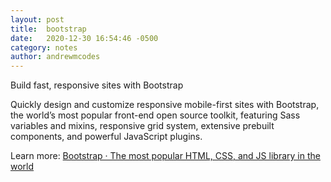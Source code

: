 ```yaml
---
layout: post
title:  bootstrap
date:   2020-12-30 16:54:46 -0500
category: notes
author: andrewmcodes
---
```

Build fast, responsive sites with Bootstrap

Quickly design and customize responsive mobile-first sites with Bootstrap, the world’s most popular front-end open source toolkit, featuring Sass variables and mixins, responsive grid system, extensive prebuilt components, and powerful JavaScript plugins.

Learn more: [Bootstrap · The most popular HTML, CSS, and JS library in the world](https://getbootstrap.com)
